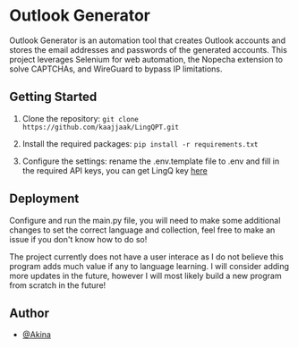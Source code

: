 # Outlook Generator

Outlook Generator is an automation tool that creates Outlook accounts and stores the email addresses and passwords of the generated accounts. This project leverages Selenium for web automation, the Nopecha extension to solve CAPTCHAs, and WireGuard to bypass IP limitations.

## Getting Started

1. Clone the repository: `git clone https://github.com/kaajjaak/LingQPT.git`

2. Install the required packages: `pip install -r requirements.txt`
    
3. Configure the settings: rename the .env.template file to .env and fill in the required API keys, you can get LingQ key [here](https://www.lingq.com/accounts/apikey/)

## Deployment

Configure and run the main.py file, you will need to make some additional changes to set the correct language and collection, feel free to make an issue if you don't know how to do so!

The project currently does not have a user interace as I do not believe this program adds much value if any to language learning. I will consider adding more updates in the future, however I will most likely build a new program from scratch in the future!

## Author

- [@Akina](https://www.github.com/kaajjaak)
